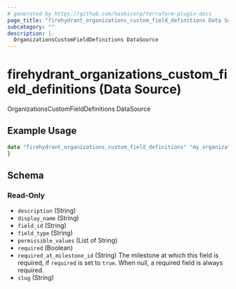 ```yaml
---
# generated by https://github.com/hashicorp/terraform-plugin-docs
page_title: "firehydrant_organizations_custom_field_definitions Data Source - terraform-provider-firehydrant"
subcategory: ""
description: |-
  OrganizationsCustomFieldDefinitions DataSource
---
```


# firehydrant_organizations_custom_field_definitions (Data Source)

OrganizationsCustomFieldDefinitions DataSource

## Example Usage

```terraform
data "firehydrant_organizations_custom_field_definitions" "my_organizations_customfielddefinitions" {
}
```

<!-- schema generated by tfplugindocs -->
## Schema

### Read-Only

- `description` (String)
- `display_name` (String)
- `field_id` (String)
- `field_type` (String)
- `permissible_values` (List of String)
- `required` (Boolean)
- `required_at_milestone_id` (String) The milestone at which this field is required, if `required` is set to `true`. When null, a required field is always required.
- `slug` (String)

